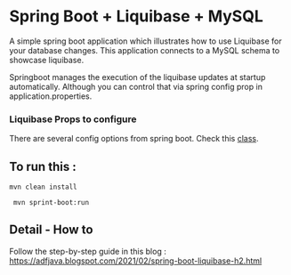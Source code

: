 # Spring Boot + Liquibase + MySQL

A simple spring boot application which illustrates how to use Liquibase for your database changes. 
This application connects to a MySQL schema to showcase liquibase.

Springboot manages the execution of the liquibase updates at startup automatically. Although you can control that via spring config prop in application.properties.

### Liquibase Props to configure

There are several config options from spring boot. Check this [class](https://github.com/spring-projects/spring-boot/blob/v2.4.2/spring-boot-project/spring-boot-autoconfigure/src/main/java/org/springframework/boot/autoconfigure/liquibase/LiquibaseProperties.java).

## To run this :
`` mvn clean install ``

`` mvn sprint-boot:run``

## Detail - How to

Follow the step-by-step guide in this blog : https://adfjava.blogspot.com/2021/02/spring-boot-liquibase-h2.html
